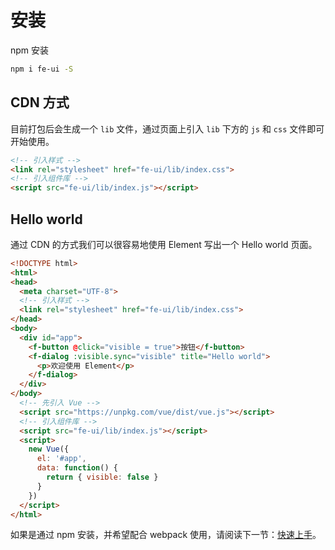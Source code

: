 # 安装

npm 安装

```bash
npm i fe-ui -S
```

## CDN 方式

目前打包后会生成一个 `lib` 文件，通过页面上引入 `lib` 下方的 `js` 和 `css` 文件即可开始使用。

```html
<!-- 引入样式 -->
<link rel="stylesheet" href="fe-ui/lib/index.css">
<!-- 引入组件库 -->
<script src="fe-ui/lib/index.js"></script>
```

## Hello world

通过 CDN 的方式我们可以很容易地使用 Element 写出一个 Hello world 页面。

```html
<!DOCTYPE html>
<html>
<head>
  <meta charset="UTF-8">
  <!-- 引入样式 -->
  <link rel="stylesheet" href="fe-ui/lib/index.css">
</head>
<body>
  <div id="app">
    <f-button @click="visible = true">按钮</f-button>
    <f-dialog :visible.sync="visible" title="Hello world">
      <p>欢迎使用 Element</p>
    </f-dialog>
  </div>
</body>
  <!-- 先引入 Vue -->
  <script src="https://unpkg.com/vue/dist/vue.js"></script>
  <!-- 引入组件库 -->
  <script src="fe-ui/lib/index.js"></script>
  <script>
    new Vue({
      el: '#app',
      data: function() {
        return { visible: false }
      }
    })
  </script>
</html>
```

如果是通过 npm 安装，并希望配合 webpack 使用，请阅读下一节：[快速上手](/guide/quickstart)。
